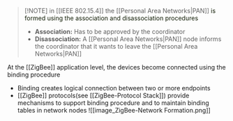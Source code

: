 

> [!NOTE] in [[IEEE 802.15.4]] the [[Personal Area Networks|PAN]] <span style="color:rgb(21, 32, 9)">is formed using the association and disassociation procedures</span>
> - **Association:** Has to be approved by the coordinator
> - **Disassociation:** A [[Personal Area Networks|PAN]] node informs the coordinator that it wants to leave the [[Personal Area Networks|PAN]]

At the [[ZigBee]] application level, the devices become connected using the binding procedure
- Binding creates logical connection between two or more endpoints
- [[ZigBee]] protocols(see [[ZigBee-Protocol Stack]]) provide mechanisms to support binding procedure and to maintain binding tables in network nodes
![[image_ZigBee-Network Formation.png]]
